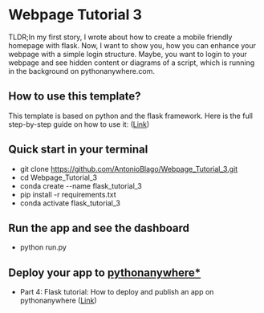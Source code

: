 # Webpage Tutorial 3
TLDR;In my first story, I wrote about how to create a mobile friendly homepage with flask.
Now, I want to show you, how you can enhance your webpage with a simple login structure.
Maybe, you want to login to your webpage and see hidden content or diagrams of a script, 
which is running in the background on pythonanywhere.com.


## How to use this template?

This template is based on python and the flask framework.
Here is the full step-by-step guide on how to use it:
([Link](https://medium.com/@antonioblago/flask-tutorial-simple-login-for-your-webpage-python-7029154ab6fa))

## Quick start in your terminal
- git clone https://github.com/AntonioBlago/Webpage_Tutorial_3.git
- cd Webpage_Tutorial_3
- conda create --name flask_tutorial_3
- pip install -r requirements.txt 
- conda activate flask_tutorial_3

## Run the app and see the dashboard
- python run.py

## Deploy your app to [pythonanywhere*](https://www.pythonanywhere.com/?affiliate_id=007ce8a4)
- Part 4: Flask tutorial: How to deploy and publish an app on pythonanywhere ([Link](https://antonioblago.medium.com/flask-tutorial-how-to-deploy-and-publish-an-app-on-pythonanywhere-225314160914))

